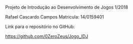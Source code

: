 Projeto de Introdução ao Desenvolvimento de Jogos 1/2018 

Rafael Cascardo Campos
Matricula: 14/0159401

Link para o repositório no GitHub:

https://github.com/0ZeroZeus/Jogo_IDJ
